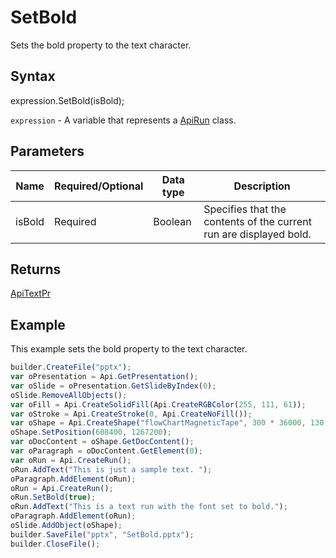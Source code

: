 # SetBold

Sets the bold property to the text character.

## Syntax

expression.SetBold(isBold);

`expression` - A variable that represents a [ApiRun](../ApiRun.md) class.

## Parameters

| **Name** | **Required/Optional** | **Data type** | **Description** |
| ------------- | ------------- | ------------- | ------------- |
| isBold | Required | Boolean | Specifies that the contents of the current run are displayed bold. |

## Returns

[ApiTextPr](../../ApiTextPr/ApiTextPr.md)

## Example

This example sets the bold property to the text character.

```javascript
builder.CreateFile("pptx");
var oPresentation = Api.GetPresentation();
var oSlide = oPresentation.GetSlideByIndex(0);
oSlide.RemoveAllObjects();
var oFill = Api.CreateSolidFill(Api.CreateRGBColor(255, 111, 61));
var oStroke = Api.CreateStroke(0, Api.CreateNoFill());
var oShape = Api.CreateShape("flowChartMagneticTape", 300 * 36000, 130 * 36000, oFill, oStroke);
oShape.SetPosition(608400, 1267200);
var oDocContent = oShape.GetDocContent();
var oParagraph = oDocContent.GetElement(0);
var oRun = Api.CreateRun();
oRun.AddText("This is just a sample text. ");
oParagraph.AddElement(oRun);
oRun = Api.CreateRun();
oRun.SetBold(true);
oRun.AddText("This is a text run with the font set to bold.");
oParagraph.AddElement(oRun);
oSlide.AddObject(oShape);
builder.SaveFile("pptx", "SetBold.pptx");
builder.CloseFile();
```